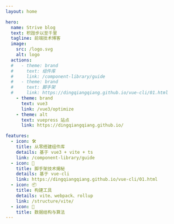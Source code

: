 ```yaml
---
layout: home

hero:
  name: Strive blog
  text: 积跬步以至千里
  tagline: 前端技术博客
  image:
    src: /logo.svg
    alt: logo
  actions:
  #   - theme: brand
  #     text: 组件库
  #     link: /component-library/guide
  #   - theme: brand
  #     text: 脚手架
  #     link: https://dingqiangqiang.github.io/vue-cli/01.html
    - theme: brand
      text: vue3
      link: /vue3/optimize
    - theme: alt
      text: vuepress 站点
      link: https://dingqiangqiang.github.io/

features:
  - icon: 🛠️
    title: 从零搭建组件库
    details: 基于 vue3 + vite + ts
    link: /component-library/guide
  - icon: 🔩
    title: 脚手架技术揭秘 
    details: 基于 vue-cli
    link: https://dingqiangqiang.github.io/vue-cli/01.html
  - icon: 📦
    title: 构建工具
    details: vite、webpack、rollup
    link: /structure/vite/
  - icon: 📝
    title: 数据结构与算法
---
```


<style>
  :root {
    --vp-home-hero-name-color: transparent;
    --vp-home-hero-name-background: -webkit-linear-gradient(120deg, #bd34fe, #41d1ff);
    --vp-c-brand: hsl(0 85% 57%);
    --vp-c-brand-light: hsl(0 85% 70%);
    --vp-c-brand-lighter: hsl(0 85% 80%);
    --vp-c-brand-dark: hsl(0 85% 57%);
    --vp-c-brand-darker: hsl(0 85% 40%);
    --vp-home-hero-name-color: transparent;
    --vp-home-hero-name-background: -webkit-linear-gradient( 120deg, hsl(0 100% 60%), hsl(15 100% 60%) 35%, hsl(23 96% 62%) 45%, hsl(0 100% 60%) 65%, hsl(358 58% 47%) );
    --vp-home-hero-image-background-image: linear-gradient( -45deg, hsl(0 100% 60% / 80%), hsl(15 100% 60% / 80%) 40%, hsl(23 96% 62% / 80%) 45%, hsl(0 100% 60% / 80%) 60%, hsl(358 58% 47% / 80%) );
    --vp-home-hero-image-filter: blur(40px);
    --vp-c-gray-light-3: #d1d1d1;
    --vp-c-gray-light-5: #f2f2f2;
    --vp-c-gray-dark-2: #484848;
    --vp-c-gray-dark-3: #3a3a3a
  }
</style>